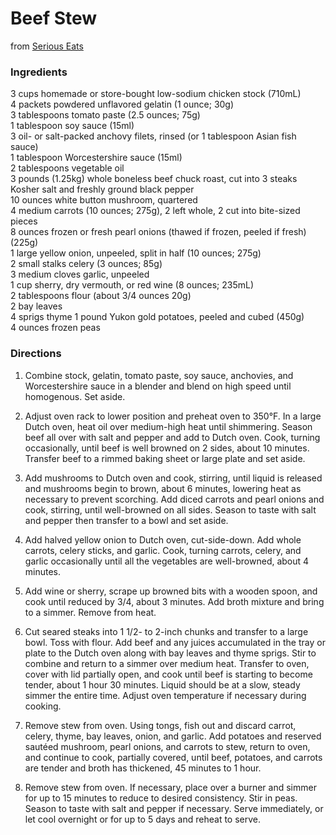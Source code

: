 # Beef Stew

from [Serious Eats]()

### Ingredients
3 cups homemade or store-bought low-sodium chicken stock (710mL)  
4 packets powdered unflavored gelatin (1 ounce; 30g)  
3 tablespoons tomato paste (2.5 ounces; 75g)  
1 tablespoon soy sauce (15ml)  
3 oil- or salt-packed anchovy filets, rinsed (or 1 tablespoon Asian fish sauce)  
1 tablespoon Worcestershire sauce (15ml)  
2 tablespoons vegetable oil  
3 pounds (1.25kg) whole boneless beef chuck roast, cut into 3 steaks  
Kosher salt and freshly ground black pepper  
10 ounces white button mushroom, quartered  
4 medium carrots (10 ounces; 275g), 2 left whole, 2 cut into bite-sized pieces  
8 ounces frozen or fresh pearl onions (thawed if frozen, peeled if fresh) (225g)  
1 large yellow onion, unpeeled, split in half (10 ounces; 275g)  
2 small stalks celery (3 ounces; 85g)  
3 medium cloves garlic, unpeeled  
1 cup sherry, dry vermouth, or red wine (8 ounces; 235mL)  
2 tablespoons flour (about 3/4 ounces 20g)  
2 bay leaves  
4 sprigs thyme
1 pound Yukon gold potatoes, peeled and cubed (450g)  
4 ounces frozen peas  

### Directions

1. Combine stock, gelatin, tomato paste, soy sauce, anchovies, and Worcestershire sauce in a  blender and blend on high speed until homogenous. Set aside.

2. Adjust oven rack to lower position and preheat oven to 350°F. In a large Dutch oven, heat oil over medium-high heat until shimmering. Season beef all over with salt and pepper and add to Dutch oven. Cook, turning occasionally, until beef is well browned on 2 sides, about 10 minutes. Transfer beef to a rimmed baking sheet or large plate and set aside.

3. Add mushrooms to Dutch oven and cook, stirring, until liquid is released and mushrooms begin to brown, about 6 minutes, lowering heat as necessary to prevent scorching. Add diced carrots and pearl onions and cook, stirring, until well-browned on all sides. Season to taste with salt and pepper then transfer to a bowl and set aside.

4. Add halved yellow onion to Dutch oven, cut-side-down. Add whole carrots, celery sticks, and garlic. Cook, turning carrots, celery, and garlic occasionally until all the vegetables are well-browned, about 4 minutes.

5. Add wine or sherry, scrape up browned bits with a wooden spoon, and cook until reduced by 3/4, about 3 minutes. Add broth mixture and bring to a simmer. Remove from heat.

6. Cut seared steaks into 1 1/2- to 2-inch chunks and transfer to a large bowl. Toss with flour. Add beef and any juices accumulated in the tray or plate to the Dutch oven along with bay leaves and thyme sprigs. Stir to combine and return to a simmer over medium heat. Transfer to oven, cover with lid partially open, and cook until beef is starting to become tender, about 1 hour 30 minutes. Liquid should be at a slow, steady simmer the entire time. Adjust oven temperature if necessary during cooking.

7. Remove stew from oven. Using tongs, fish out and discard carrot, celery, thyme, bay leaves, onion, and garlic. Add potatoes and reserved sautéed mushroom, pearl onions, and carrots to stew, return to oven, and continue to cook, partially covered, until beef, potatoes, and carrots are tender and broth has thickened, 45 minutes to 1 hour.

8. Remove stew from oven. If necessary, place over a burner and simmer for up to 15 minutes to reduce to desired consistency. Stir in peas. Season to taste with salt and pepper if necessary. Serve immediately, or let cool overnight or for up to 5 days and reheat to serve.
